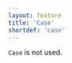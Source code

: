 ```yaml
---
layout: feature
title: 'Case'
shortdef: 'case'
---
```


`Case` is not used.
<!-- Interlanguage links updated Út zář 29 20:23:06 CEST 2020 -->
